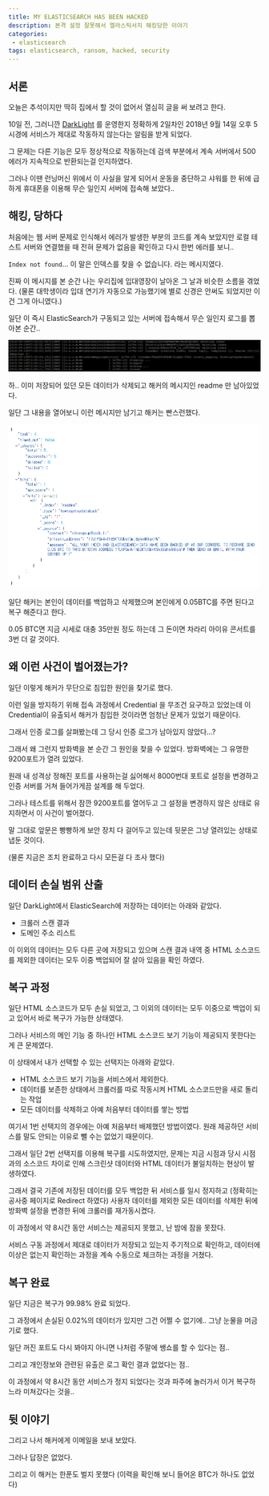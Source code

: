 ```yaml
---
title: MY ELASTICSEARCH HAS BEEN HACKED
description: 본격 설정 잘못해서 엘라스틱서치 해킹당한 이야기
categories:
 - elasticsearch
tags: elasticsearch, ransom, hacked, security
---
```




## 서론

오늘은 추석이지만 딱히 집에서 할 것이 없어서 열심히 글을 써 보려고 한다.

10일 전, 그러니깐 [DarkLight](https://darklight.kr) 를 운영한지 정확하게 2일차인 2018년 9월 14일 오후 5시경에 서비스가 제대로 작동하지 않는다는 알림을 받게 되었다.

그 문제는 다른 기능은 모두 정상적으로 작동하는데 검색 부분에서 계속 서버에서 500 에러가 지속적으로 반환되는걸 인지하였다.

그러나 이땐 런닝머신 위에서 이 사실을 알게 되어서 운동을 중단하고 샤워를 한 뒤에 급하게 휴대폰을 이용해 무슨 일인지 서버에 접속해 보았다..



## 해킹, 당하다

처음에는 웹 서버 문제로 인식해서 에러가 발생한 부분의 코드를 계속 보았지만 로컬 테스트 서버와 연결했을 때 전혀 문제가 없음을 확인하고 다시 한번 에러를 보니..

`Index not found`... 이 말은 인덱스를 찾을 수 없습니다. 라는 메시지였다.

진짜 이 메시지를 본 순간 나는 우리집에 입대영장이 날아온 그 날과 비슷한 소름을 겪었다. (물론 대학생이라 입대 연기가 자동으로 가능했기에 별로 신경은 안써도 되었지만 이건 그게 아니였다.)

일단 이 즉시 ElasticSearch가 구동되고 있는 서버에 접속해서 무슨 일인지 로그를 뽑아본 순간..

![서버해킹완료](/assets/images/posts/es_hacked_log.png)

하.. 이미 저장되어 있던 모든 데이터가 삭제되고 해커의 메시지인 readme 만 남아있었다.

일단 그 내용을 열어보니 이런 메시지만 남기고 해커는 빤스런했다.

![서버해킹완료 메시지](/assets/images/posts/es_hacked_doc.png)

일단 해커는 본인이 데이터를 백업하고 삭제했으며 본인에게 0.05BTC를 주면 된다고 복구 해준다고 한다.

0.05 BTC면 지금 시세로 대충 35만원 정도 하는데 그 돈이면 차라리 아이유 콘서트를 3번 더 갈 것이다.



## 왜 이런 사건이 벌어졌는가?

일단 이렇게 해커가 무단으로 침입한 원인을 찾기로 했다.

이런 일을 방지하기 위해 접속 과정에서 Credential 을 무조건 요구하고 있었는데 이 Credential이 유출되서 해커가 침입한 것이라면 엄청난 문제가 있었기 때문이다.

그래서 인증 로그를 살펴봤는데 그 당시 인증 로그가 남아있지 않았다...?

그래서 왜 그런지 방화벽을 본 순간 그 원인을 찾을 수 있었다. 방화벽에는 그 유명한 9200포트가 열려 있었다.

원래 내 성격상 정해진 포트를 사용하는걸 싫어해서 8000번대 포트로 설정을 변경하고 인증 서버를 거쳐 들어가게끔 설계를 해 두었다.

그러나 테스트를 위해서 잠깐 9200포트를 열어두고 그 설정을 변경하지 않은 상태로 유지하면서 이 사건이 벌어졌다.

말 그대로 앞문은 빵빵하게 보안 장치 다 걸어두고 있는데 뒷문은 그냥 열려있는 상태로 냅둔 것이다.

(물론 지금은 조치 완료하고 다시 모든걸 다 조사 했다)



## 데이터 손실 범위 산출

일단 DarkLight에서 ElasticSearch에 저장하는 데이터는 아래와 같았다.

* 크롤러 스캔 결과
* 도메인 주소 리스트

이 이외의 데이터는 모두 다른 곳에 저장되고 있으며 스캔 결과 내역 중 HTML 소스코드를 제외한 데이터는 모두 이중 백업되어 잘 살아 있음을 확인 하였다.



## 복구 과정

일단 HTML 소스코드가 모두 손실 되었고, 그 이외의 데이터는 모두 이중으로 백업이 되고 있어서 바로 복구가 가능한 상태였다.

그러나 서비스의 메인 기능 중 하나인 HTML 소스코드 보기 기능이 제공되지 못한다는게 큰 문제였다.

이 상태에서 내가 선택할 수 있는 선택지는 아래와 같았다.

* HTML 소스코드 보기 기능을 서비스에서 제외한다.
* 데이터를 보존한 상태에서 크롤러를 따로 작동시켜 HTML 소스코드만을 새로 돌리는 작업
* 모든 데이터를 삭제하고 아예 처음부터 데이터를 쌓는 방법



여기서 1번 선택지의 경우에는 아예 처음부터 배제했던 방법이였다. 원래 제공하던 서비스를 말도 안되는 이유로 뺄 수는 없었기 때문이다.

그래서 일단 2번 선택지를 이용해 복구를 시도하였지만, 문제는 지금 시점과 당시 시점과의 소스코드 차이로 인해 스크린샷 데이터와 HTML 데이터가 불일치하는 현상이 발생하였다.

그래서 결국 기존에 저장된 데이터를 모두 백업한 뒤 서비스를 일시 정지하고 (정확히는 공사중 페이지로 Redirect 하였다) 사용자 데이터를 제외한 모든 데이터를 삭제한 뒤에 방화벽 설정을 변경한 뒤에 크롤러를 재가동시켰다.

이 과정에서 약 8시간 동안 서비스는 제공되지 못했고, 난 밤에 잠을 못잤다.

서비스 구동 과정에서 제대로 데이터가 저장되고 있는지 주기적으로 확인하고, 데이터에 이상은 없는지 확인하는 과정을 계속 수동으로 체크하는 과정을 거쳤다.



## 복구 완료

일단 지금은 복구가 99.98% 완료 되었다.

그 과정에서 손실된 0.02%의 데이터가 있지만 그건 어쩔 수 없기에.. 그냥 눈물을 머금기로 했다.

일단 꺼진 포트도 다시 봐야지 아니면 나처럼 주말에 쌩쇼를 할 수 있다는 점..

그리고 개인정보와 관련된 유출은 로그 확인 결과 없었다는 점..

이 과정에서 약 8시간 동안 서비스가 정지 되었다는 것과 파주에 놀러가서 이거 복구하느라 미쳐갔다는 것을..



## 뒷 이야기

그리고 나서 해커에게 이메일을 보내 보았다.

그러나 답장은 없었다.

그리고 이 해커는 한푼도 벌지 못했다 (이력을 확인해 보니 들어온 BTC가 하나도 없었다)